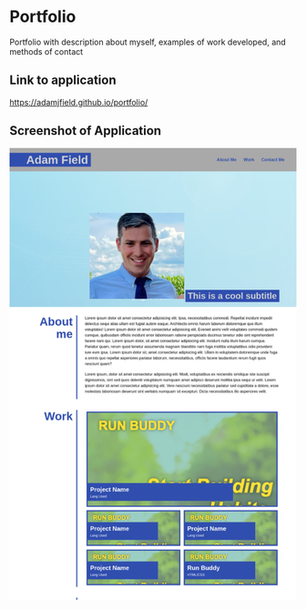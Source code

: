 # Portfolio
Portfolio with description about myself, examples of work developed, and methods of contact

## Link to application
https://adamjfield.github.io/portfolio/

## Screenshot of Application
![screenshot](./assets/images/portfolio-screenshot.jpeg)